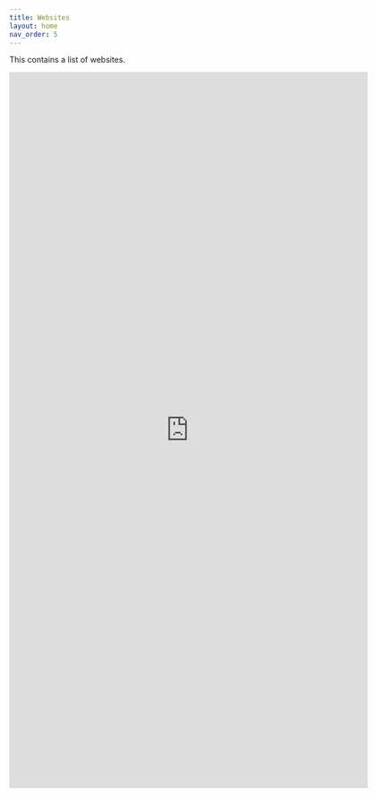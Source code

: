 ```yaml
---
title: Websites
layout: home
nav_order: 5
---
```

This contains a list of websites.


<iframe src="https://docs.google.com/forms/d/e/1FAIpQLSfO3TUTS0jbU_8kXLi5tjZT7d8FwDnY1l95QjPUpEELJbW4NQ/viewform?embedded=true" width="640" height="1278" frameborder="0" marginheight="0" marginwidth="0">Loading…</iframe>
